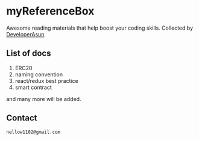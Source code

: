# myReferenceBox
Awesome reading materials that help boost your coding skills. Collected by [DeveloperAsun](https://github.com/developerasun). 

## List of docs
1. ERC20 
1. naming convention
1. react/redux best practice
1. smart contract

and many more will be added. 

## Contact
```
nellow1102@gmail.com
```